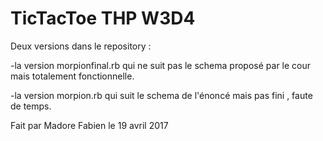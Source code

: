 # TicTacToe THP W3D4

Deux versions dans le repository :

-la version morpionfinal.rb qui ne suit pas le schema proposé par le cour mais totalement fonctionnelle.

-la version morpion.rb qui suit le schema de l'énoncé mais pas fini , faute de temps.

Fait par Madore Fabien le 19 avril 2017





